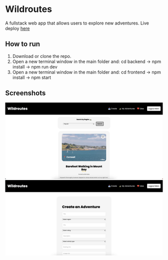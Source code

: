 # Wildroutes
A fullstack web app that allows users to explore new adventures.
Live deploy [here](https://wildroutes.onrender.com)

## How to run
1. Download or clone the repo.
2. Open a new terminal window in the main folder and: cd backend -> npm install -> npm run dev
3. Open a new terminal window in the main folder and: cd frontend -> npm install -> npm start

## Screenshots
![screenshot1](screenshots/screenshot1.png)
![screenshot2](screenshots/screenshot2.png)
